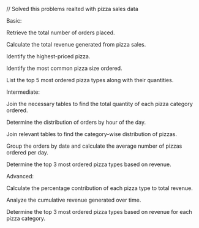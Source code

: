 // Solved this problems realted with pizza sales data

Basic:

Retrieve the total number of orders placed.

Calculate the total revenue generated from pizza sales.

Identify the highest-priced pizza.

Identify the most common pizza size ordered.

List the top 5 most ordered pizza types along with their quantities.



Intermediate:

Join the necessary tables to find the total quantity of each pizza category ordered.

Determine the distribution of orders by hour of the day.

Join relevant tables to find the category-wise distribution of pizzas.

Group the orders by date and calculate the average number of pizzas ordered per day.

Determine the top 3 most ordered pizza types based on revenue.



Advanced:

Calculate the percentage contribution of each pizza type to total revenue.

Analyze the cumulative revenue generated over time.

Determine the top 3 most ordered pizza types based on revenue for each pizza category.
